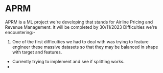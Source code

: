 # APRM
APRM is a ML project we're developing that stands for Airline Pricing and Revenue Management. It will be completed by 30/11/2023
Difficulties we're encountering:-
1. One of the first difficulties we had to deal with was trying to feature engineer these massive datasets so that they may be balanced in shape with target and features. 
- Currently trying to implement and see if splitting works.
- 
